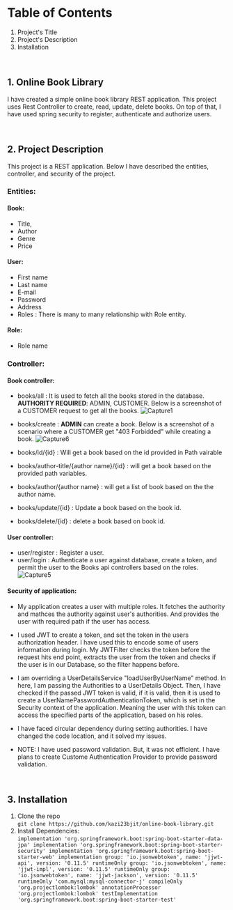 # Table of Contents
1. Project's Title 
2. Project's Description
3. Installation
 
<br>

## 1. Online Book Library
I have created a simple online book library REST application. This project uses Rest Controller to 
create, read, update, delete books. On top of that, I have used spring security to register, authenticate and
authorize users.

<br>

## 2. Project Description

This project is a REST application. Below I have described the entities, controller, and security of the project.

### Entities:
#### Book:
  - Title,
  - Author
  - Genre 
  - Price
#### User:
  - First name
  - Last name
  - E-mail
  - Password
  - Address
  - Roles : There is many to many relationship with Role entity. 
#### Role:
  - Role name

### Controller:
#### Book controller:
 - books/all : It is used to fetch all the books stored in the database. <b>AUTHORITY REQUIRED</b>: ADMIN, CUSTOMER. 
 		Below is a screenshot of a CUSTOMER request to get all the books.
 		![Capture1](https://github.com/kazi23bjit/online-book-library/assets/130432314/9940266b-ee70-4eac-9077-2a4674ca9a68)
	
 - books/create : <b>ADMIN</b> can create a book. Below is a screenshot of a scenario where a CUSTOMER get "403 Forbidded"
 		while creating a book.
		![Capture6](https://github.com/kazi23bjit/online-book-library/assets/130432314/48332d7a-5399-4950-a9c9-03733bb1a4f4)
		
 - books/id/{id} : Will get a book based on the id provided in Path vairable
 - books/author-title/{author name}/{id} : will get a book based on the provided path variables.
 - books/author/{author name} : will get a list of book based on the the author name.
 - books/update/{id} : Update a book based on the book id.
 - books/delete/{id} : delete a book based on book id.
#### User controller:
  - user/register : Register a user.
  - user/login : Authenticate a user against database, create a token, and permit the user to the Books api controllers
                  based on the roles.
		![Capture5](https://github.com/kazi23bjit/online-book-library/assets/130432314/0cd67929-c889-465b-a85a-b31fe50dddaf)
  

 #### Security of application:
- My application creates a user with multiple roles. It fetches the authority and mathces the authority against user's
  authorities. And provides the user with required path if the user has access.
- I used JWT to create a token, and set the token in the users authorization header.
  I have used this to encode some of users information during login. My JWTFilter
  checks the token before the request hits end point, extracts the user from the token
  and checks if the user is in our Database, so the filter happens before.
- I am overriding a UserDetailsService "loadUserByUserName" method. In here, I am
  passing the Authorities to a UserDetails Object. Then, I have checked if the passed 
  JWT token is valid, if it is valid, then it is used to create a UserNamePasswordAuthenticationToken,
  which is set in the Security context of the application. Meaning the user with this token can 
  access the specified parts of the application, based on his roles.
  
- I have faced circular dependency during setting authorities. I have changed the code location, and it solved my issues.
- NOTE: I have used password validation. But, it was not efficient. I have plans to create Custome Authentication Provider
        to provide password validation.
<br>

## 3. Installation
1. Clone the repo 
   <br>
`git clone https://github.com/kazi23bjit/online-book-library.git`
1. Install Dependencies:
    <br> `implementation 'org.springframework.boot:spring-boot-starter-data-jpa'
	        implementation 'org.springframework.boot:spring-boot-starter-security'
	        implementation 'org.springframework.boot:spring-boot-starter-web'
	        implementation group: 'io.jsonwebtoken', name: 'jjwt-api', version: '0.11.5'
	        runtimeOnly group: 'io.jsonwebtoken', name: 'jjwt-impl', version: '0.11.5'
	        runtimeOnly group: 'io.jsonwebtoken', name: 'jjwt-jackson', version: '0.11.5'
	        runtimeOnly 'com.mysql:mysql-connector-j'
	        compileOnly 'org.projectlombok:lombok'
	        annotationProcessor 'org.projectlombok:lombok'
	        testImplementation 'org.springframework.boot:spring-boot-starter-test'`

